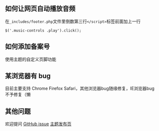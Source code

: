 ## 如何让网页自动播放音频

在`_includes/footer.php`文件里倒数第三行`</script>`标签前面加上一行

    $('.music-controls .play').click();

## 如何添加备案号

使用主题的自定义页脚功能

## 某浏览器有 bug

目前主要支持 Chrome Firefox Safari，其他浏览器bug随缘修复，IE浏览器bug不予修复（懒

## 其他问题

欢迎提问 [GitHub issue](https://github.com/MuZhou233/Morecho-Typecho/issues) [主题发布页](https://mosarin.tech/morecho.html)